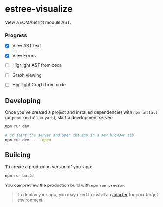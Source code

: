 # estree-visualize

View a ECMAScript module AST.

### Progress 

- [X] View AST text
- [X] View Errors
- [ ] Highlight AST from code
- [ ] Graph viewing
- [ ] Highlight Graph from code


## Developing

Once you've created a project and installed dependencies with `npm install` (or `pnpm install` or `yarn`), start a development server:

```bash
npm run dev

# or start the server and open the app in a new browser tab
npm run dev -- --open
```

## Building

To create a production version of your app:

```bash
npm run build
```

You can preview the production build with `npm run preview`.

> To deploy your app, you may need to install an [adapter](https://svelte.dev/docs/kit/adapters) for your target environment.
